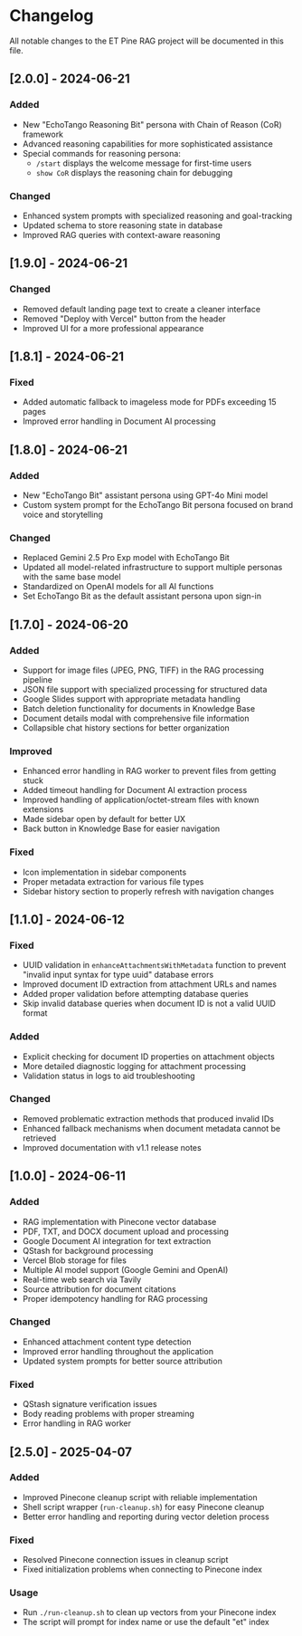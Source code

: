 # Changelog

All notable changes to the ET Pine RAG project will be documented in this file.

## [2.0.0] - 2024-06-21

### Added
- New "EchoTango Reasoning Bit" persona with Chain of Reason (CoR) framework
- Advanced reasoning capabilities for more sophisticated assistance
- Special commands for reasoning persona:
  - `/start` displays the welcome message for first-time users
  - `show CoR` displays the reasoning chain for debugging

### Changed
- Enhanced system prompts with specialized reasoning and goal-tracking
- Updated schema to store reasoning state in database
- Improved RAG queries with context-aware reasoning

## [1.9.0] - 2024-06-21

### Changed
- Removed default landing page text to create a cleaner interface
- Removed "Deploy with Vercel" button from the header
- Improved UI for a more professional appearance

## [1.8.1] - 2024-06-21

### Fixed
- Added automatic fallback to imageless mode for PDFs exceeding 15 pages
- Improved error handling in Document AI processing

## [1.8.0] - 2024-06-21

### Added
- New "EchoTango Bit" assistant persona using GPT-4o Mini model
- Custom system prompt for the EchoTango Bit persona focused on brand voice and storytelling

### Changed
- Replaced Gemini 2.5 Pro Exp model with EchoTango Bit
- Updated all model-related infrastructure to support multiple personas with the same base model
- Standardized on OpenAI models for all AI functions
- Set EchoTango Bit as the default assistant persona upon sign-in

## [1.7.0] - 2024-06-20

### Added
- Support for image files (JPEG, PNG, TIFF) in the RAG processing pipeline
- JSON file support with specialized processing for structured data
- Google Slides support with appropriate metadata handling
- Batch deletion functionality for documents in Knowledge Base
- Document details modal with comprehensive file information
- Collapsible chat history sections for better organization

### Improved
- Enhanced error handling in RAG worker to prevent files from getting stuck
- Added timeout handling for Document AI extraction process
- Improved handling of application/octet-stream files with known extensions
- Made sidebar open by default for better UX
- Back button in Knowledge Base for easier navigation

### Fixed
- Icon implementation in sidebar components
- Proper metadata extraction for various file types
- Sidebar history section to properly refresh with navigation changes

## [1.1.0] - 2024-06-12

### Fixed
- UUID validation in `enhanceAttachmentsWithMetadata` function to prevent "invalid input syntax for type uuid" database errors
- Improved document ID extraction from attachment URLs and names
- Added proper validation before attempting database queries
- Skip invalid database queries when document ID is not a valid UUID format

### Added
- Explicit checking for document ID properties on attachment objects
- More detailed diagnostic logging for attachment processing
- Validation status in logs to aid troubleshooting

### Changed
- Removed problematic extraction methods that produced invalid IDs
- Enhanced fallback mechanisms when document metadata cannot be retrieved
- Improved documentation with v1.1 release notes

## [1.0.0] - 2024-06-11

### Added
- RAG implementation with Pinecone vector database
- PDF, TXT, and DOCX document upload and processing
- Google Document AI integration for text extraction
- QStash for background processing
- Vercel Blob storage for files
- Multiple AI model support (Google Gemini and OpenAI)
- Real-time web search via Tavily
- Source attribution for document citations
- Proper idempotency handling for RAG processing

### Changed
- Enhanced attachment content type detection
- Improved error handling throughout the application
- Updated system prompts for better source attribution

### Fixed
- QStash signature verification issues
- Body reading problems with proper streaming
- Error handling in RAG worker

## [2.5.0] - 2025-04-07

### Added
- Improved Pinecone cleanup script with reliable implementation
- Shell script wrapper (`run-cleanup.sh`) for easy Pinecone cleanup
- Better error handling and reporting during vector deletion process

### Fixed
- Resolved Pinecone connection issues in cleanup script
- Fixed initialization problems when connecting to Pinecone index

### Usage
- Run `./run-cleanup.sh` to clean up vectors from your Pinecone index
- The script will prompt for index name or use the default "et" index 